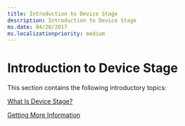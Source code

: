 ```yaml
---
title: Introduction to Device Stage
description: Introduction to Device Stage
ms.date: 04/20/2017
ms.localizationpriority: medium
---
```


# Introduction to Device Stage


This section contains the following introductory topics:

[What Is Device Stage?](what-is-device-stage-.md)

[Getting More Information](getting-more-information.md)

 

 




